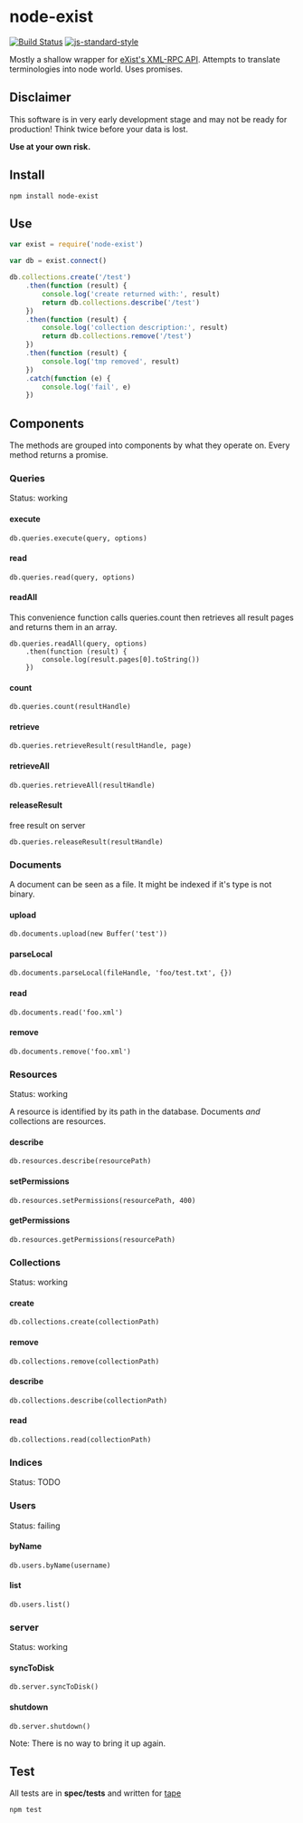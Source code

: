 # node-exist

[![Build Status](https://travis-ci.org/line-o/node-exist.svg)](https://travis-ci.org/line-o/node-exist)
[![js-standard-style](https://img.shields.io/badge/code%20style-standard-brightgreen.svg)](http://standardjs.com/)

Mostly a shallow wrapper for [eXist's XML-RPC API](http://exist-db.org/exist/apps/doc/devguide_xmlrpc.xml).
Attempts to translate terminologies into node world. Uses promises.

## Disclaimer

This software is in very early development stage and may not be ready for production!
Think twice before your data is lost.

**Use at your own risk.**

## Install

    npm install node-exist

## Use

```js
var exist = require('node-exist')

var db = exist.connect()

db.collections.create('/test')
    .then(function (result) {
        console.log('create returned with:', result)
        return db.collections.describe('/test')
    })
    .then(function (result) {
        console.log('collection description:', result)
        return db.collections.remove('/test')
    })
    .then(function (result) {
        console.log('tmp removed', result)
    })
    .catch(function (e) {
        console.log('fail', e)
    })
```

## Components

The methods are grouped into components by what they operate on.
Every method returns a promise.

### Queries

Status: working

#### execute

    db.queries.execute(query, options)

#### read

    db.queries.read(query, options)

#### readAll

This convenience function calls queries.count then retrieves all result pages and returns them in an array.

    db.queries.readAll(query, options)
	    .then(function (result) {
		    console.log(result.pages[0].toString())
	    })


#### count 

    db.queries.count(resultHandle)

#### retrieve

    db.queries.retrieveResult(resultHandle, page)

#### retrieveAll

    db.queries.retrieveAll(resultHandle)

#### releaseResult

free result on server

    db.queries.releaseResult(resultHandle)

### Documents

A document can be seen as a file. It might be indexed if it's type is not binary.

#### upload

    db.documents.upload(new Buffer('test'))

#### parseLocal

    db.documents.parseLocal(fileHandle, 'foo/test.txt', {})

#### read

    db.documents.read('foo.xml')

#### remove

    db.documents.remove('foo.xml')


### Resources

Status: working

A resource is identified by its path in the database. 
Documents *and* collections are resources.

#### describe

    db.resources.describe(resourcePath)

#### setPermissions

    db.resources.setPermissions(resourcePath, 400)

#### getPermissions

    db.resources.getPermissions(resourcePath)


### Collections

Status: working

#### create

    db.collections.create(collectionPath)

#### remove

    db.collections.remove(collectionPath)

#### describe

    db.collections.describe(collectionPath)

#### read

    db.collections.read(collectionPath)


### Indices

Status: TODO


### Users

Status: failing

#### byName

    db.users.byName(username)

#### list

    db.users.list()

### server

Status: working

#### syncToDisk

    db.server.syncToDisk()

#### shutdown

    db.server.shutdown()

Note: There is no way to bring it up again.

## Test

All tests are in **spec/tests** and written for [tape](https://npmjs.org/tape)

    npm test